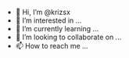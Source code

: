 - 👋 Hi, I’m @krizsx
- 👀 I’m interested in ...
- 🌱 I’m currently learning ...
- 💞️ I’m looking to collaborate on ...
- 📫 How to reach me ...

<!---
krizsx/krizsx is a ✨ special ✨ repository because its `README.md` (this file) appears on your GitHub profile.
You can click the Preview link to take a look at your changes.
--->
